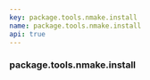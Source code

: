 ```yaml
---
key: package.tools.nmake.install
name: package.tools.nmake.install
api: true
---
```


### package.tools.nmake.install
